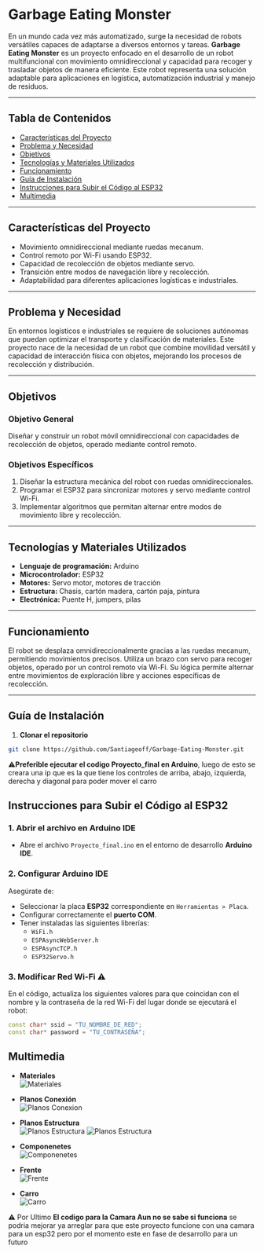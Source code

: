 # Garbage Eating Monster

En un mundo cada vez más automatizado, surge la necesidad de robots versátiles capaces de adaptarse a diversos entornos y tareas. **Garbage Eating Monster** es un proyecto enfocado en el desarrollo de un robot multifuncional con movimiento omnidireccional y capacidad para recoger y trasladar objetos de manera eficiente. Este robot representa una solución adaptable para aplicaciones en logística, automatización industrial y manejo de residuos.

---

## Tabla de Contenidos

- [Características del Proyecto](#características-del-proyecto)
- [Problema y Necesidad](#problema-y-necesidad)
- [Objetivos](#objetivos)
- [Tecnologías y Materiales Utilizados](#tecnologías-y-materiales-utilizados)
- [Funcionamiento](#funcionamiento)
- [Guía de Instalación](#guía-de-instalación)
- [Instrucciones para Subir el Código al ESP32](#Instrucciones-para-Subir-el-Código-al-ESP32)
- [Multimedia](#multimedia)

---

## Características del Proyecto

- Movimiento omnidireccional mediante ruedas mecanum.
- Control remoto por Wi-Fi usando ESP32.
- Capacidad de recolección de objetos mediante servo.
- Transición entre modos de navegación libre y recolección.
- Adaptabilidad para diferentes aplicaciones logísticas e industriales.

---

## Problema y Necesidad

En entornos logísticos e industriales se requiere de soluciones autónomas que puedan optimizar el transporte y clasificación de materiales. Este proyecto nace de la necesidad de un robot que combine movilidad versátil y capacidad de interacción física con objetos, mejorando los procesos de recolección y distribución.

---

## Objetivos

### Objetivo General

Diseñar y construir un robot móvil omnidireccional con capacidades de recolección de objetos, operado mediante control remoto.

### Objetivos Específicos

1. Diseñar la estructura mecánica del robot con ruedas omnidireccionales.
2. Programar el ESP32 para sincronizar motores y servo mediante control Wi-Fi.
3. Implementar algoritmos que permitan alternar entre modos de movimiento libre y recolección.

---

## Tecnologías y Materiales Utilizados

- **Lenguaje de programación:** Arduino
- **Microcontrolador:** ESP32
- **Motores:** Servo motor, motores de tracción
- **Estructura:** Chasis, cartón madera, cartón paja, pintura
- **Electrónica:** Puente H, jumpers, pilas

---

## Funcionamiento

El robot se desplaza omnidireccionalmente gracias a las ruedas mecanum, permitiendo movimientos precisos. Utiliza un brazo con servo para recoger objetos, operado por un control remoto vía Wi-Fi. Su lógica permite alternar entre movimientos de exploración libre y acciones específicas de recolección.

---

## Guía de Instalación

1. **Clonar el repositorio**
```bash
git clone https://github.com/Santiageoff/Garbage-Eating-Monster.git
```
⚠️**Preferible ejecutar el codigo Proyecto_final en Arduino**, luego de esto se creara una ip que es la que tiene los controles de arriba, abajo, izquierda, derecha y diagonal para poder mover el carro 


## Instrucciones para Subir el Código al ESP32

### 1. Abrir el archivo en Arduino IDE

- Abre el archivo `Proyecto_final.ino` en el entorno de desarrollo **Arduino IDE**.

### 2. Configurar Arduino IDE

Asegúrate de:

- Seleccionar la placa **ESP32** correspondiente en `Herramientas > Placa`.
- Configurar correctamente el **puerto COM**.
- Tener instaladas las siguientes librerías:
  - `WiFi.h`
  - `ESPAsyncWebServer.h`
  - `ESPAsyncTCP.h`
  - `ESP32Servo.h`

### 3. Modificar Red Wi-Fi ⚠️

En el código, actualiza los siguientes valores para que coincidan con el nombre y la contraseña de la red Wi-Fi del lugar donde se ejecutará el robot:

```cpp
const char* ssid = "TU_NOMBRE_DE_RED";
const char* password = "TU_CONTRASEÑA";
```

## Multimedia 

- **Materiales**  
  ![Materiales](Fotos/Materiales.png)

- **Planos Conexión**  
  ![Planos Conexion](Fotos/Planos%20Conexiones.png)

- **Planos Estructura**  
  ![Planos Estructura](Fotos/Planos%20Estructura.png)
  ![Planos Estructura](Fotos/Planos%20Estructura2.png)

- **Componenetes**  
  ![Componenetes](Fotos/Componenetes%20.jpg)

- **Frente**  
  ![Frente](Fotos/Carrito%20de%20frente%20.jpg)

- **Carro**  
  ![Carro](Fotos/Carrito%20Completo%20.jpg)

⚠️ Por Ultimo **El codigo para la Camara Aun no se sabe si funciona** se podria mejorar ya arreglar para que este proyecto funcione con una camara para un esp32 pero por el momento este en fase de desarrollo para un futuro
